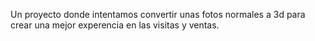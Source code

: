 Un proyecto donde intentamos convertir unas fotos normales a 3d para crear una mejor experencia en las visitas y ventas.
